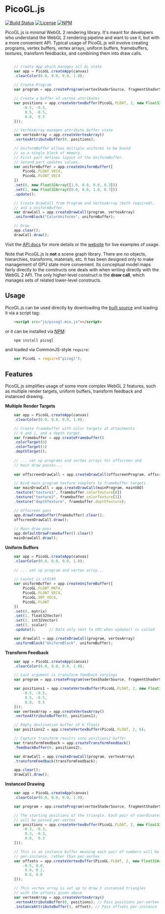 PicoGL.js
========

[![Build Status](https://travis-ci.org/tsherif/picogl.js.svg?branch=master)](https://travis-ci.org/tsherif/picogl.js) [![License](https://img.shields.io/github/license/tsherif/picogl.js.svg)](https://github.com/tsherif/picogl.js/blob/master/LICENSE) [![NPM](https://img.shields.io/npm/v/picogl.svg)](https://www.npmjs.com/package/picogl)

PicoGL.js is minimal WebGL 2 rendering library. It's meant for developers who understand the WebGL 2 rendering pipeline and want to use it, but with a more convenient API. Typical usage of PicoGL.js will involve creating programs, vertex buffers, vertex arrays, uniform buffers, framebuffers, textures, transform feedbacks, and combining them into draw calls.

```JavaScript

    // Create App which manages all GL state
    var app = PicoGL.createApp(canvas)
    .clearColor(0.0, 0.0, 0.0, 1.0);
    
    // Create Program
    var program = app.createProgram(vertexShaderSource, fragmentShaderSource);

    // Create a buffer of vertex attributes
    var positions = app.createVertexBuffer(PicoGL.FLOAT, 2, new Float32Array([
        -0.5, -0.5,
         0.5, -0.5,
         0.0,  0.5
    ]));

    // VertexArray manages attribute buffer state
    var vertexArray = app.createVertexArray()
    .vertexAttributeBuffer(0, positions);

    // UniformBuffer allows multiple uniforms to be bound
    // as a single block of memory.
    // First part defines layout of the UniformBuffer.
    // Second part updates values.
    var uniformBuffer = app.createUniformBuffer([
        PicoGL.FLOAT_VEC4,
        PicoGL.FLOAT_VEC4
    ])
    .set(0, new Float32Array([1.0, 0.0, 0.0, 0.3]))
    .set(1, new Float32Array([0.0, 0.0, 1.0, 0.7]))
    .update();

    // Create DrawCall from Program and VertexArray (both required),
    // and a UniformBuffer.
    var drawCall = app.createDrawCall(program, vertexArray)
    .uniformBlock("ColorUniforms", uniformBuffer);

    // Draw
    app.clear();
    drawCall.draw();

``` 
Visit the [API docs](https://tsherif.github.io/picogl.js/docs/) for more details or the [website](https://tsherif.github.io/picogl.js/) for live examples of usage. 

Note that PicoGL.js is **not** a scene graph library. There are no objects, hierarchies, transforms, materials, etc. It has been designed only to make management of GPU state more convenient. Its conceptual model maps fairly directly to the constructs one deals with when writing directly with the WebGL 2 API. The only higher-level construct is the **draw call**, which manages sets of related lower-level constructs.



Usage
-----
PicoGL.js can be used directly by downloading the [built source](https://tsherif.github.io/picogl.js/build/picogl.min.js) and loading it via a script tag:

```HTML
    <script src="js/picogl.min.js"></script>
```

or it can be installed via [NPM](https://www.npmjs.com/package/picogl):

```bash
    npm install picogl
```

and loaded via CommonJS-style `require`:

```JavaScript
    var PicoGL = require("picogl");
```

Features
--------

PicoGL.js simplifies usage of some more complex WebGL 2 features, such as multiple render targets, uniform buffers, transform feedback and instanced drawing.

**Multiple Render Targets**

```JavaScript
    var app = PicoGL.createApp(canvas)
    .clearColor(0.0, 0.0, 0.0, 1.0);

    // Create framebuffer with color targets at attachments 
    // 0 and 1, and a depth target.
    var framebuffer = app.createFramebuffer()
    .colorTarget(0)
    .colorTarget(1)
    .depthTarget();
    
    // ... set up programs and vertex arrays for offscreen and
    // main draw passes...
    
    var offscreenDrawCall = app.createDrawCall(offscreenProgram, offscreenVAO);

    // Bind main program texture samplers to framebuffer targets
    var mainDrawCall = app.createDrawCall(mainProgram, mainVAO)
    .texture("texture1", framebuffer.colorTexture[0])
    .texture("texture2", framebuffer.colorTexture[1])
    .texture("depthTexture", framebuffer.depthTexture);

    // Offscreen pass
    app.drawFramebuffer(framebuffer).clear();
    offscreenDrawCall.draw();
    
    // Main draw pass
    app.defaultDrawFramebuffer().clear()
    mainDrawCall.draw();
```

**Uniform Buffers**

```JavaScript
    var app = PicoGL.createApp(canvas)
    .clearColor(0.0, 0.0, 0.0, 1.0);
    
    // ... set up program and vertex array...

    // Layout is std140
    var uniformBuffer = app.createUniformBuffer([
        PicoGL.FLOAT_MAT4,
        PicoGL.FLOAT_VEC4,
        PicoGL.INT_VEC4,
        PicoGL.FLOAT
    ])
    .set(0, matrix)
    .set(1, float32Vector)
    .set(2, int32Vector)
    .set(3, scalar)
    .update();      // Data only sent to GPU when update() is called

    var drawCall = app.createDrawCall(program, vertexArray)
    .uniformBlock("UniformBlock", uniformBuffer);
```

**Transform Feedback**

```JavaScript
    var app = PicoGL.createApp(canvas)
    .clearColor(0.0, 0.0, 0.0, 1.0);

    // Last argument is transform feedback varyings
    var program = app.createProgram(vertexShaderSource, fragmentShaderSource, ["vPosition"]);

    var positions1 = app.createVertexBuffer(PicoGL.FLOAT, 2, new Float32Array([
        -0.5, -0.5,
         0.5, -0.5,
         0.0,  0.5
    ]));
    var vertexArray = app.createVertexArray()
    .vertexAttributeBuffer(0, positions1);

    // Empty destination buffer of 6 floats
    var positions2 = app.createVertexBuffer(PicoGL.FLOAT, 2, 6);  

    // Capture transform results into positions2 buffer
    var transformFeedback = app.createTransformFeedback()
    .feedbackBuffer(0, positions2);

    var drawCall = app.createDrawCall(program, vertexArray)
    .transformFeedback(transformFeedback);

    app.clear();
    drawCall.draw();

``` 

**Instanced Drawing**

```JavaScript
    var app = PicoGL.createApp(canvas)
    .clearColor(0.0, 0.0, 0.0, 1.0);

    var program = app.createProgram(vertexShaderSource, fragmentShaderSource);

    // The starting positions of the triangle. Each pair of coordinates
    // will be passed per-vertex
    var positions = app.createVertexBuffer(PicoGL.FLOAT, 2, new Float32Array([
        -0.3, -0.3,
         0.3, -0.3,
         0.0,  0.3
    ]));

    // This is an instance buffer meaning each pair of numbers will be passed
    // per-instance, rather than per-vertex
    var offsets = app.createVertexBuffer(PicoGL.FLOAT, 2, new Float32Array([
        -0.5, 0.0,
         0.0, 0.2,
         0.5, 0.0
    ]));

    // This vertex array is set up to draw 3 instanced triangles 
    // with the offsets given above
    var vertexArray = app.createVertexArray()
    .vertexAttributeBuffer(0, positions); // Pass positions per-vertex
    .instanceAttributeBuffer(1, offset); // Pass offsets per-instance
```
